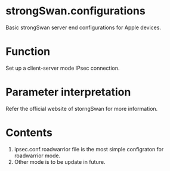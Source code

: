 # strongSwan.configurations
Basic strongSwan server end configurations for Apple devices.

# Function
Set up a client-server mode IPsec connection.

# Parameter interpretation
Refer the official website of storngSwan for more information.

# Contents
1) ipsec.conf.roadwarrior file is the most simple configraton for roadwarrior mode.  
2) Other mode is to be update in future.
